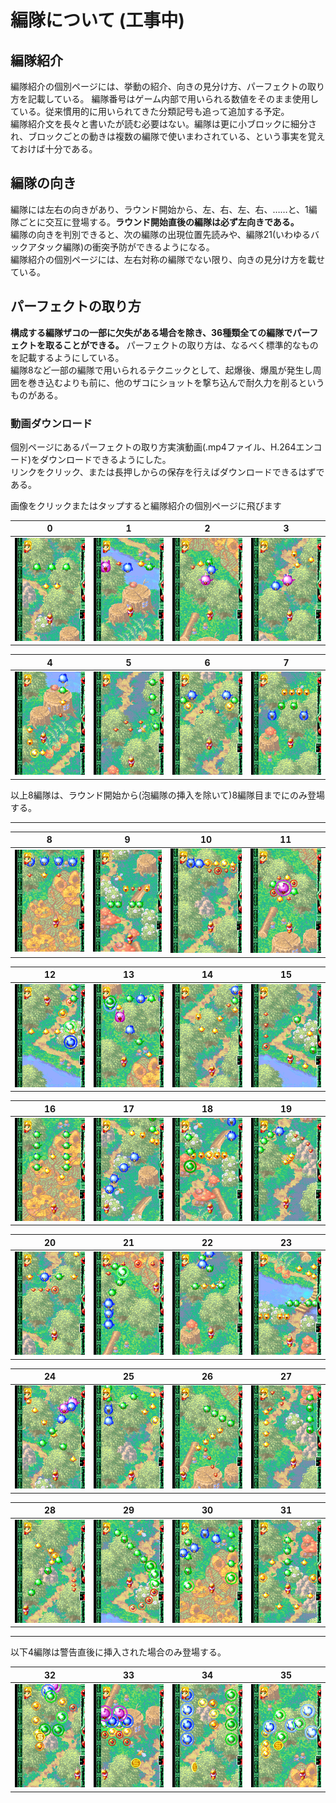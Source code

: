 # 編隊について (工事中)  

## 編隊紹介  
編隊紹介の個別ページには、挙動の紹介、向きの見分け方、パーフェクトの取り方を記載している。
編隊番号はゲーム内部で用いられる数値をそのまま使用している。従来慣用的に用いられてきた分類記号も追って追加する予定。  
編隊紹介文を長々と書いたが読む必要はない。編隊は更に小ブロックに細分され、ブロックごとの動きは複数の編隊で使いまわされている、という事実を覚えておけば十分である。  

## 編隊の向き
編隊には左右の向きがあり、ラウンド開始から、左、右、左、右、……と、1編隊ごとに交互に登場する。**ラウンド開始直後の編隊は必ず左向きである。**  
編隊の向きを判別できると、次の編隊の出現位置先読みや、編隊21(いわゆるバックアタック編隊)の衝突予防ができるようになる。  
編隊紹介の個別ページには、左右対称の編隊でない限り、向きの見分け方を載せている。

## パーフェクトの取り方  
**構成する編隊ザコの一部に欠失がある場合を除き、36種類全ての編隊でパーフェクトを取ることができる。**
パーフェクトの取り方は、なるべく標準的なものを記載するようにしている。  
編隊8など一部の編隊で用いられるテクニックとして、起爆後、爆風が発生し周囲を巻き込むよりも前に、他のザコにショットを撃ち込んで耐久力を削るというものがある。

### 動画ダウンロード
個別ページにあるパーフェクトの取り方実演動画(.mp4ファイル、H.264エンコード)をダウンロードできるようにした。  
リンクをクリック、または長押しからの保存を行えばダウンロードできるはずである。  

画像をクリックまたはタップすると編隊紹介の個別ページに飛びます

| 0 | 1 | 2 | 3 | 
| ---  |--- | --- | --- |  
| [![編隊0](media/png/form00thumb.png)](00.md) | [![編隊1](media/png/form01thumb.png)](01.md) | [![編隊2](media/png/form02thumb.png)](02.md) | [![編隊3](media/png/form03thumb.png)](03.md) |

| 4 | 5 | 6 | 7 |  
| ---  |--- | --- | --- | 
| [![編隊4](media/png/form04thumb.png)](04.md) | [![編隊5](media/png/form05thumb.png)](05.md) | [![編隊6](media/png/form06thumb.png)](06.md) | [![編隊7](media/png/form07thumb.png)](07.md) |

以上8編隊は、ラウンド開始から(泡編隊の挿入を除いて)8編隊目までにのみ登場する。
___

| 8 | 9 | 10 | 11 |  
| ---  |--- | --- | --- | 
| [![編隊8](media/png/form08thumb.png)](08.md) | [![編隊9](media/png/form09thumb.png)](09.md) | [![編隊10](media/png/form10thumb.png)](10.md) | [![編隊11](media/png/form11thumb.png)](11.md) |

| 12 | 13 | 14 | 15 |  
| ---  |--- | --- | --- | 
| [![編隊12](media/png/form12thumb.png)](12.md) | [![編隊13](media/png/form13thumb.png)](13.md) | [![編隊14](media/png/form14thumb.png)](14.md) | [![編隊15](media/png/form15thumb.png)](15.md) |

| 16 | 17 | 18 | 19 |  
| ---  |--- | --- | --- | 
| [![編隊16](media/png/form16thumb.png)](16.md) | [![編隊17](media/png/form17thumb.png)](17.md) | [![編隊18](media/png/form18thumb.png)](18.md) | [![編隊19](media/png/form19thumb.png)](19.md) |

| 20 | 21 | 22 | 23 |  
| ---  |--- | --- | --- | 
| [![編隊20](media/png/form20thumb.png)](20.md) | [![編隊21](media/png/form21thumb.png)](21.md) | [![編隊22](media/png/form22thumb.png)](22.md) | [![編隊23](media/png/form23thumb.png)](23.md) |

| 24 | 25 | 26 | 27 |  
| ---  |--- | --- | --- | 
| [![編隊24](media/png/form24thumb.png)](24.md) | [![編隊25](media/png/form25thumb.png)](25.md) | [![編隊26](media/png/form26thumb.png)](26.md) | [![編隊27](media/png/form27thumb.png)](27.md) |

| 28 | 29 | 30 | 31 |  
| ---  |--- | --- | --- | 
| [![編隊28](media/png/form28thumb.png)](28.md) | [![編隊29](media/png/form29thumb.png)](29.md) | [![編隊30](media/png/form30thumb.png)](30.md) | [![編隊31](media/png/form31thumb.png)](31.md) |

___
以下4編隊は警告直後に挿入された場合のみ登場する。

| 32 | 33 | 34 | 35 |  
| ---  |--- | --- | --- | 
| [![編隊32](media/png/form32thumb.png)](32.md) | [![編隊33](media/png/form33thumb.png)](33.md) | [![編隊34](media/png/form34thumb.png)](34.md) | [![編隊35](media/png/form35thumb.png)](35.md) |

